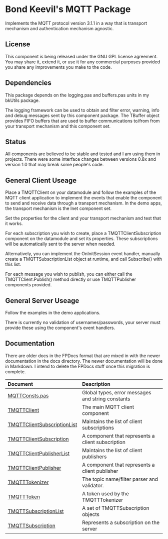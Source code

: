 # Bond Keevil's MQTT Package

Implements the MQTT protocol version 3.1.1 in a way that is transport mechanism and authentication mechanism agnostic.

## License

This component is being released under the GNU GPL license agreement. You may share it, extend it, or use it for any commercial purposes provided you share any improvements you make to the code.

## Dependencies

This package depends on the logging.pas and buffers.pas units in my bkUtils package. 

The logging framework can be used to obtain and filter error, warning, info and debug messages sent by this component package. The TBuffer object provides FIFO buffers that are used to buffer communications to/from from your transport mechanism and this component set. 

## Status

All components are believed to be stable and tested and I am using them in projects. There were some interface changes between versions 0.8x and version 1.0 that may break some people's code.

## General Client Useage

Place a TMQTTClient on your datamodule and follow the examples of the MQTT client application to implement the events that enable the component to send and receive data through a transport mechanism. In the demo apps, the transport mechanism is the lnet component set.

Set the properties for the client and your transport mechanism and test that it works.

For each subscription you wish to create, place a TMQTTClientSubscription component on the datamodule and set its properties. These subscriptions will be automatically sent to the server when needed.

Alternatively, you can implement the OnInitSession event handler, manually create a TMQTTSubscriptionList object at runtime, and call Subscribe() with this list.

For each message you wish to publish, you can either call the TMQTTClient.Publish() method directly or use TMQTTPublisher components provided.
 
## General Server Useage

Follow the examples in the demo applications. 

There is currently no validation of usernames/passwords, your server must provide these using the component's event handlers. 

## Documentation

There are older docs in the FPDocs format that are mixed in with the newer documentation in the docs directory. The newer documentation will be done in Markdown. I intend to delete the FPDocs stuff once this migration is complete.

Document | Description
:--- | :---
[MQTTConsts.pas](MQTTConsts.MD) | Global types, error messages and string constants
[TMQTTClient](TMQTTClient.MD) | The main MQTT client component
[TMQTTClientSubscriptionList](TMQTTClientSubscriptionList.MD) | Maintains the list of client subscriptions 
[TMQTTClientSubscription](TMQTTClientSubscription) | A component that represents a client subscription
[TMQTTClientPublisherList](TMQTTClientPublisherList.MD) | Maintains the list of client publishers
[TMQTTClientPublisher](TMQTTClientPublisher.MD) | A component that represents a client publisher
[TMQTTTokenizer](TMQTTTokenizer.MD) | The topic name/filter parser and validator.
[TMQTTToken](TMQTTToken.MD) | A token used by the TMQTTTokenizer
[TMQTTSubscriptionList](TMQTTSubscriptionList.MD) | A set of TMQTTSubscription objects
[TMQTTSubscription](TMQTTSubscription.MD) | Represents a subscription on the server


